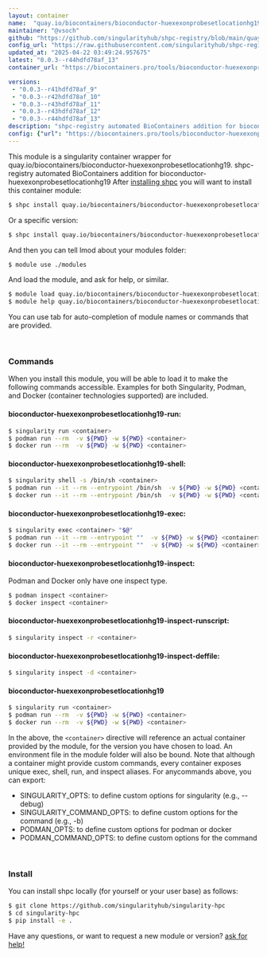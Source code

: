 ```yaml
---
layout: container
name:  "quay.io/biocontainers/bioconductor-huexexonprobesetlocationhg19"
maintainer: "@vsoch"
github: "https://github.com/singularityhub/shpc-registry/blob/main/quay.io/biocontainers/bioconductor-huexexonprobesetlocationhg19/container.yaml"
config_url: "https://raw.githubusercontent.com/singularityhub/shpc-registry/main/quay.io/biocontainers/bioconductor-huexexonprobesetlocationhg19/container.yaml"
updated_at: "2025-04-22 03:49:24.957675"
latest: "0.0.3--r44hdfd78af_13"
container_url: "https://biocontainers.pro/tools/bioconductor-huexexonprobesetlocationhg19"

versions:
 - "0.0.3--r41hdfd78af_9"
 - "0.0.3--r42hdfd78af_10"
 - "0.0.3--r43hdfd78af_11"
 - "0.0.3--r43hdfd78af_12"
 - "0.0.3--r44hdfd78af_13"
description: "shpc-registry automated BioContainers addition for bioconductor-huexexonprobesetlocationhg19"
config: {"url": "https://biocontainers.pro/tools/bioconductor-huexexonprobesetlocationhg19", "maintainer": "@vsoch", "description": "shpc-registry automated BioContainers addition for bioconductor-huexexonprobesetlocationhg19", "latest": {"0.0.3--r44hdfd78af_13": "sha256:75f1e6a0ee0869695d4de1a2eb237778896384d7baae2409804bc3fe36343435"}, "tags": {"0.0.3--r41hdfd78af_9": "sha256:641465091828550b682ec971a6475026fae67bfde330a217fdd91dc528633ed6", "0.0.3--r42hdfd78af_10": "sha256:4667de47c95c05ca7306cf671b9e2791672d195d159e9e85303865c07eb022ba", "0.0.3--r43hdfd78af_11": "sha256:981e537ac85e900d320c1b68cc57b3e5e75292a971b34ed9abd358deb5b60c31", "0.0.3--r43hdfd78af_12": "sha256:fcf735b39e230d41da8290072fabc58c3e9bdd50ef7ac27002f1e6c0629ee68b", "0.0.3--r44hdfd78af_13": "sha256:75f1e6a0ee0869695d4de1a2eb237778896384d7baae2409804bc3fe36343435"}, "docker": "quay.io/biocontainers/bioconductor-huexexonprobesetlocationhg19"}
---
```


This module is a singularity container wrapper for quay.io/biocontainers/bioconductor-huexexonprobesetlocationhg19.
shpc-registry automated BioContainers addition for bioconductor-huexexonprobesetlocationhg19
After [installing shpc](#install) you will want to install this container module:


```bash
$ shpc install quay.io/biocontainers/bioconductor-huexexonprobesetlocationhg19
```

Or a specific version:

```bash
$ shpc install quay.io/biocontainers/bioconductor-huexexonprobesetlocationhg19:0.0.3--r44hdfd78af_13
```

And then you can tell lmod about your modules folder:

```bash
$ module use ./modules
```

And load the module, and ask for help, or similar.

```bash
$ module load quay.io/biocontainers/bioconductor-huexexonprobesetlocationhg19/0.0.3--r44hdfd78af_13
$ module help quay.io/biocontainers/bioconductor-huexexonprobesetlocationhg19/0.0.3--r44hdfd78af_13
```

You can use tab for auto-completion of module names or commands that are provided.

<br>

### Commands

When you install this module, you will be able to load it to make the following commands accessible.
Examples for both Singularity, Podman, and Docker (container technologies supported) are included.

#### bioconductor-huexexonprobesetlocationhg19-run:

```bash
$ singularity run <container>
$ podman run --rm  -v ${PWD} -w ${PWD} <container>
$ docker run --rm  -v ${PWD} -w ${PWD} <container>
```

#### bioconductor-huexexonprobesetlocationhg19-shell:

```bash
$ singularity shell -s /bin/sh <container>
$ podman run --it --rm --entrypoint /bin/sh  -v ${PWD} -w ${PWD} <container>
$ docker run --it --rm --entrypoint /bin/sh  -v ${PWD} -w ${PWD} <container>
```

#### bioconductor-huexexonprobesetlocationhg19-exec:

```bash
$ singularity exec <container> "$@"
$ podman run --it --rm --entrypoint ""  -v ${PWD} -w ${PWD} <container> "$@"
$ docker run --it --rm --entrypoint ""  -v ${PWD} -w ${PWD} <container> "$@"
```

#### bioconductor-huexexonprobesetlocationhg19-inspect:

Podman and Docker only have one inspect type.

```bash
$ podman inspect <container>
$ docker inspect <container>
```

#### bioconductor-huexexonprobesetlocationhg19-inspect-runscript:

```bash
$ singularity inspect -r <container>
```

#### bioconductor-huexexonprobesetlocationhg19-inspect-deffile:

```bash
$ singularity inspect -d <container>
```



#### bioconductor-huexexonprobesetlocationhg19

```bash
$ singularity run <container>
$ podman run --rm  -v ${PWD} -w ${PWD} <container>
$ docker run --rm  -v ${PWD} -w ${PWD} <container>
```


In the above, the `<container>` directive will reference an actual container provided
by the module, for the version you have chosen to load. An environment file in the
module folder will also be bound. Note that although a container
might provide custom commands, every container exposes unique exec, shell, run, and
inspect aliases. For anycommands above, you can export:

 - SINGULARITY_OPTS: to define custom options for singularity (e.g., --debug)
 - SINGULARITY_COMMAND_OPTS: to define custom options for the command (e.g., -b)
 - PODMAN_OPTS: to define custom options for podman or docker
 - PODMAN_COMMAND_OPTS: to define custom options for the command

<br>

### Install

You can install shpc locally (for yourself or your user base) as follows:

```bash
$ git clone https://github.com/singularityhub/singularity-hpc
$ cd singularity-hpc
$ pip install -e .
```

Have any questions, or want to request a new module or version? [ask for help!](https://github.com/singularityhub/singularity-hpc/issues)